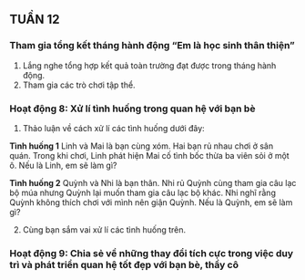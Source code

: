 ## TUẦN 12

### Tham gia tổng kết tháng hành động “Em là học sinh thân thiện”
1. Lắng nghe tổng hợp kết quả toàn trường đạt được trong tháng hành động.
2. Tham gia các trò chơi tập thể.

### Hoạt động 8: Xử lí tình huống trong quan hệ với bạn bè
1. Thảo luận về cách xử lí các tình huống dưới đây:

**Tình huống 1**
Linh và Mai là bạn cùng xóm. Hai bạn rủ nhau chơi ở sân quán. Trong khi chơi, Linh phát hiện Mai cố tình bốc thừa ba viên sỏi ở một ô.
Nếu là Linh, em sẽ làm gì?

**Tình huống 2**
Quỳnh và Nhi là bạn thân. Nhi rủ Quỳnh cùng tham gia câu lạc bộ múa nhưng Quỳnh lại muốn tham gia câu lạc bộ khác. Nhi nghĩ rằng Quỳnh không thích chơi với mình nên giận Quỳnh.
Nếu là Quỳnh, em sẽ làm gì?

2. Cùng bạn sắm vai xử lí các tình huống trên.

### Hoạt động 9: Chia sẻ về những thay đổi tích cực trong việc duy trì và phát triển quan hệ tốt đẹp với bạn bè, thầy cô
